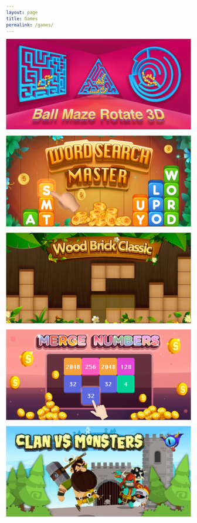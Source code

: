 ```yaml
---
layout: page
title: Games
permalink: /games/
---
```


[![Ball Maze Rotate 3D](/apps/banners/ballmaze.jpeg "Ball Maze Rotate 3D")](https://www.frontwavegames.com)

[![Word Search Master](/apps/banners/wordsearch.png "Word Search Master")](https://www.frontwavegames.com)

[![Wood Brick Classic](/apps/banners/woodbrick.png "Wood Brick Classic")](https://www.frontwavegames.com)

[![Merge Number New](/apps/banners/mergenumber.png "Merge Number New")](https://www.frontwavegames.com)

[![Clan vs Monsters](/apps/banners/clanmonster.png "Clan vs Monsters")](https://www.frontwavegames.com)
